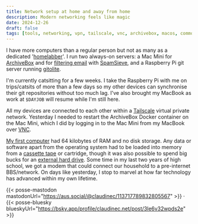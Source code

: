 ```yaml
---
title: Network setup at home and away from home
description: Modern networking feels like magic
date: 2024-12-26
draft: false
tags: [tools, networking, vpn, tailscale, vnc, archivebox, macos, commodore-64]
---
```


I have more computers than a regular person but not as many as a dedicated '[homelabber](https://en.wiktionary.org/wiki/homelab)'. I run two always-on servers: a Mac Mini for [ArchiveBox](https://archivebox.io/) and for [filtering email](https://c-command.com/spamsieve/help/setting-up-a-spam-filte) with [SpamSieve](https://c-command.com/spamsieve/), and a Raspberry Pi git server running [gitolite](https://gitolite.com/gitolite/index.html).

I'm currently catsitting for a few weeks. I take the Raspberry Pi with me on trips/catsits of more than a few days so my other devices can synchronise their git repositories without too much lag. I've also brought my MacBook as work at `$DAYJOB` will resume while I'm still here.

All my devices are connected to each other within a [Tailscale](https://tailscale.com/) virtual private network. Yesterday I needed to restart the ArchiveBox Docker container on the Mac Mini, which I did by logging in to the Mac Mini from my MacBook over [VNC](https://en.wikipedia.org/wiki/VNC).

[My first computer](https://en.wikipedia.org/wiki/Commodore_64) had 64 kilobytes of RAM and no disk storage. Any data or software apart from the operating system had to be loaded into memory from a [cassette tape](https://en.wikipedia.org/wiki/Commodore_Datasette) or cartridge, though it was also possible to spend big bucks for an [external hard drive](https://en.wikipedia.org/wiki/Commodore_64_peripherals#Hard_drives). Some time in my last two years of high school, we got a modem that could connect our household to a pre-internet BBS/network. On days like yesterday, I stop to marvel at how far technology has advanced within my own lifetime.

{{< posse-mastodon mastodonUrl="https://aus.social/@claudinec/113717789832805567" >}} &middot; {{< posse-bluesky blueskyUrl="https://bsky.app/profile/claudinec.net/post/3le6v32wpds2e" >}}